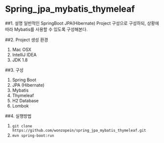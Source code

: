 # Spring_jpa_mybatis_thymeleaf

##1. 설명
일반적인 SpringBoot JPA(Hibernate) Project 구성으로 구성하되, 상황에 따라 Mybatis를 사용할 수 있도록 구성해본다.

##2. Project 생성 환경
1. Mac OSX
2. IntelliJ IDEA
3. JDK 1.8

##3. 구성
1. Spring Boot
2. JPA (Hibernate)
3. Mybatis
4. Thymeleaf
5. H2 Database
6. Lombok

##4. 실행방법
1. `git clone https://github.com/wonzopein/spring_jpa_mybatis_thymeleaf.git`
2. `mvn spring-boot:run`